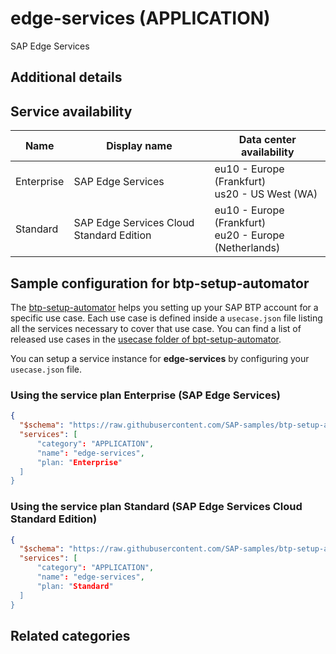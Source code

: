 # edge-services (APPLICATION)

SAP Edge Services

## Additional details

## Service availability

| Name | Display name | Data center availability  |
|------|----------------|---------------------------|
|  Enterprise  |  SAP Edge Services  | eu10 - Europe (Frankfurt)<br> us20 - US West (WA)  |
|  Standard  |  SAP Edge Services Cloud Standard Edition  | eu10 - Europe (Frankfurt)<br> eu20 - Europe (Netherlands)  |

## Sample configuration for btp-setup-automator

The [btp-setup-automator](https://github.com/SAP-samples/btp-setup-automator) helps you setting up your SAP BTP account for a specific use case. Each use case is defined inside a `usecase.json` file listing all the services necessary to cover that use case. You can find a list of released use cases in the [usecase folder of bpt-setup-automator](https://github.com/SAP-samples/btp-setup-automator/tree/main/usecases).

You can setup a service instance for **edge-services** by configuring your `usecase.json` file.

### Using the service plan **Enterprise** (SAP Edge Services)

```json
{
  "$schema": "https://raw.githubusercontent.com/SAP-samples/btp-setup-automator/main/libs/btpsa-usecase.json",
  "services": [
      "category": "APPLICATION",
      "name": "edge-services",
      "plan: "Enterprise"
  ]
}
```

### Using the service plan **Standard** (SAP Edge Services Cloud Standard Edition)

```json
{
  "$schema": "https://raw.githubusercontent.com/SAP-samples/btp-setup-automator/main/libs/btpsa-usecase.json",
  "services": [
      "category": "APPLICATION",
      "name": "edge-services",
      "plan: "Standard"
  ]
}
```


## Related categories